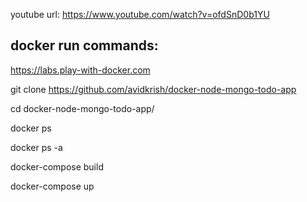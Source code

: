 youtube url:	https://www.youtube.com/watch?v=ofdSnD0b1YU

docker run commands:
--------------------

https://labs.play-with-docker.com

git clone https://github.com/avidkrish/docker-node-mongo-todo-app

cd docker-node-mongo-todo-app/

docker ps

docker ps -a

docker-compose build

docker-compose up
